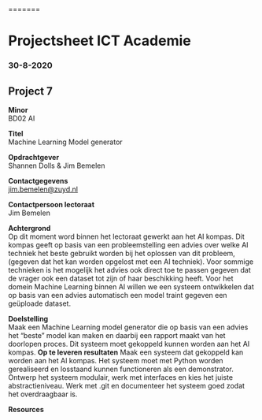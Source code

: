 =======
# Projectsheet ICT Academie


### 30-8-2020

## Project 7
**Minor**\
BD02 AI

**Titel**\
Machine Learning Model generator

**Opdrachtgever**\
Shannen Dolls & Jim Bemelen

**Contactgegevens**\
jim.bemelen@zuyd.nl

**Contactpersoon lectoraat**\
Jim Bemelen

**Achtergrond**\
Op dit moment word binnen het lectoraat gewerkt aan het AI kompas. Dit
kompas geeft op basis van een probleemstelling een advies over welke AI techniek
het beste gebruikt worden bij het oplossen van dit probleem, (gegeven dat het kan
worden opgelost met een AI techniek). Voor sommige technieken is het mogelijk
het advies ook direct toe te passen gegeven dat de vrager ook een dataset tot
zijn of haar beschikking heeft. Voor het domein Machine Learning binnen AI
willen we een systeem ontwikkelen dat op basis van een advies automatisch een
model traint gegeven een geüploade dataset.

**Doelstelling**\
Maak een Machine Learning model generator die op basis van een advies het
“beste” model kan maken en daarbij een rapport maakt van het doorlopen proces.
Dit systeem moet gekoppeld kunnen worden aan het AI kompas.
**Op te leveren resultaten**
Maak een systeem dat gekoppeld kan worden aan het AI kompas. Het systeem
moet met Python worden gerealiseerd en losstaand kunnen functioneren als een
demonstrator. Ontwerp het systeem modulair, werk met interfaces en kies het
juiste abstractieniveau. Werk met .git en documenteer het systeem goed zodat
het overdraagbaar is.

**Resources**


